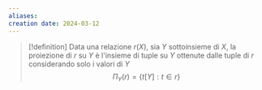 ```yaml
---
aliases: 
creation date: 2024-03-12
---
```


>[!definition]
>Data una relazione $r(X)$, sia $Y$ sottoinsieme di $X$, la proiezione di $r$ su $Y$ è l'insieme di tuple su $Y$ ottenute dalle tuple di $r$ considerando solo i valori di $Y$
>$$ \Pi_{Y}(r) = \{ t[Y] : t \in r \} $$